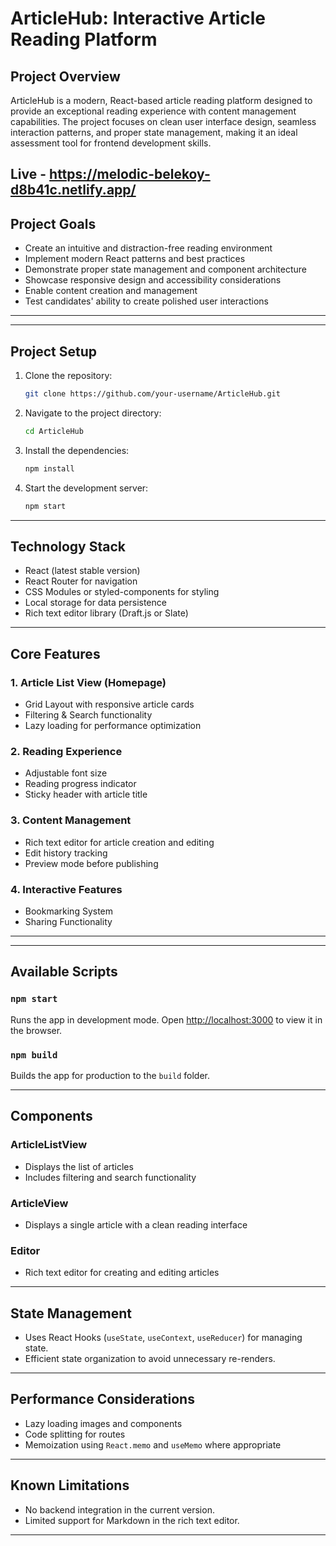 # ArticleHub: Interactive Article Reading Platform

## Project Overview
ArticleHub is a modern, React-based article reading platform designed to provide an exceptional reading experience with content management capabilities. The project focuses on clean user interface design, seamless interaction patterns, and proper state management, making it an ideal assessment tool for frontend development skills.

## Live - https://melodic-belekoy-d8b41c.netlify.app/

## Project Goals
- Create an intuitive and distraction-free reading environment
- Implement modern React patterns and best practices
- Demonstrate proper state management and component architecture
- Showcase responsive design and accessibility considerations
- Enable content creation and management
- Test candidates' ability to create polished user interactions

---


---

## Project Setup
1. Clone the repository:
   ```bash
   git clone https://github.com/your-username/ArticleHub.git
   ```

2. Navigate to the project directory:
   ```bash
   cd ArticleHub
   ```

3. Install the dependencies:
   ```bash
   npm install
   ```

4. Start the development server:
   ```bash
   npm start
   ```

---

## Technology Stack
- React (latest stable version)
- React Router for navigation
- CSS Modules or styled-components for styling
- Local storage for data persistence
- Rich text editor library (Draft.js or Slate)

---

## Core Features
### 1. Article List View (Homepage)
- Grid Layout with responsive article cards
- Filtering & Search functionality
- Lazy loading for performance optimization

### 2. Reading Experience
- Adjustable font size
- Reading progress indicator
- Sticky header with article title

### 3. Content Management
- Rich text editor for article creation and editing
- Edit history tracking
- Preview mode before publishing

### 4. Interactive Features
- Bookmarking System
- Sharing Functionality

---

---

## Available Scripts
### `npm start`
Runs the app in development mode. Open [http://localhost:3000](http://localhost:3000) to view it in the browser.

### `npm build`
Builds the app for production to the `build` folder.

---

## Components
### ArticleListView
- Displays the list of articles
- Includes filtering and search functionality

### ArticleView
- Displays a single article with a clean reading interface

### Editor
- Rich text editor for creating and editing articles

---

## State Management
- Uses React Hooks (`useState`, `useContext`, `useReducer`) for managing state.
- Efficient state organization to avoid unnecessary re-renders.

---

## Performance Considerations
- Lazy loading images and components
- Code splitting for routes
- Memoization using `React.memo` and `useMemo` where appropriate

---

## Known Limitations
- No backend integration in the current version.
- Limited support for Markdown in the rich text editor.

---


